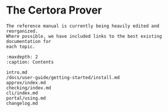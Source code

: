 The Certora Prover
==================

```{note}
The reference manual is currently being heavily edited and reorganized.
Where possible, we have included links to the best existing documentation for
each topic.
```

```{toctree}
:maxdepth: 2
:caption: Contents

intro.md
/docs/user-guide/getting-started/install.md
approx/index.md
checking/index.md
cli/index.md
portal/using.md
changelog.md
```

